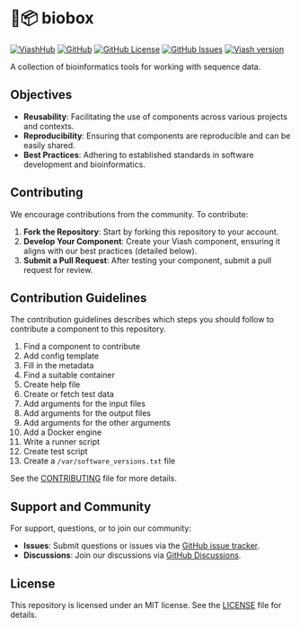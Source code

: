 

# 🌱📦 biobox

[![ViashHub](https://img.shields.io/badge/ViashHub-biobox-7a4baa.png)](https://web.viash-hub.com/packages/biobox)
[![GitHub](https://img.shields.io/badge/GitHub-viash--hub%2Fbiobox-blue.png)](https://github.com/viash-hub/biobox)
[![GitHub
License](https://img.shields.io/github/license/viash-hub/biobox.png)](https://github.com/viash-hub/biobox/blob/main/LICENSE)
[![GitHub
Issues](https://img.shields.io/github/issues/viash-hub/biobox.png)](https://github.com/viash-hub/biobox/issues)
[![Viash
version](https://img.shields.io/badge/Viash-v0.9.0--RC6-blue)](https://viash.io)

A collection of bioinformatics tools for working with sequence data.

## Objectives

- **Reusability**: Facilitating the use of components across various
  projects and contexts.
- **Reproducibility**: Ensuring that components are reproducible and can
  be easily shared.
- **Best Practices**: Adhering to established standards in software
  development and bioinformatics.

## Contributing

We encourage contributions from the community. To contribute:

1.  **Fork the Repository**: Start by forking this repository to your
    account.
2.  **Develop Your Component**: Create your Viash component, ensuring it
    aligns with our best practices (detailed below).
3.  **Submit a Pull Request**: After testing your component, submit a
    pull request for review.

## Contribution Guidelines

The contribution guidelines describes which steps you should follow to
contribute a component to this repository.

1.  Find a component to contribute
2.  Add config template
3.  Fill in the metadata
4.  Find a suitable container
5.  Create help file
6.  Create or fetch test data
7.  Add arguments for the input files
8.  Add arguments for the output files
9.  Add arguments for the other arguments
10. Add a Docker engine
11. Write a runner script
12. Create test script
13. Create a `/var/software_versions.txt` file

See the
[CONTRIBUTING](https://github.com/viash-hub/biobox/blob/main/CONTRIBUTING.md)
file for more details.

## Support and Community

For support, questions, or to join our community:

- **Issues**: Submit questions or issues via the [GitHub issue
  tracker](https://github.com/viash-hub/biobox/issues).
- **Discussions**: Join our discussions via [GitHub
  Discussions](https://github.com/viash-hub/biobox/discussions).

## License

This repository is licensed under an MIT license. See the
[LICENSE](https://github.com/viash-hub/biobox/blob/main/LICENSE) file
for details.
